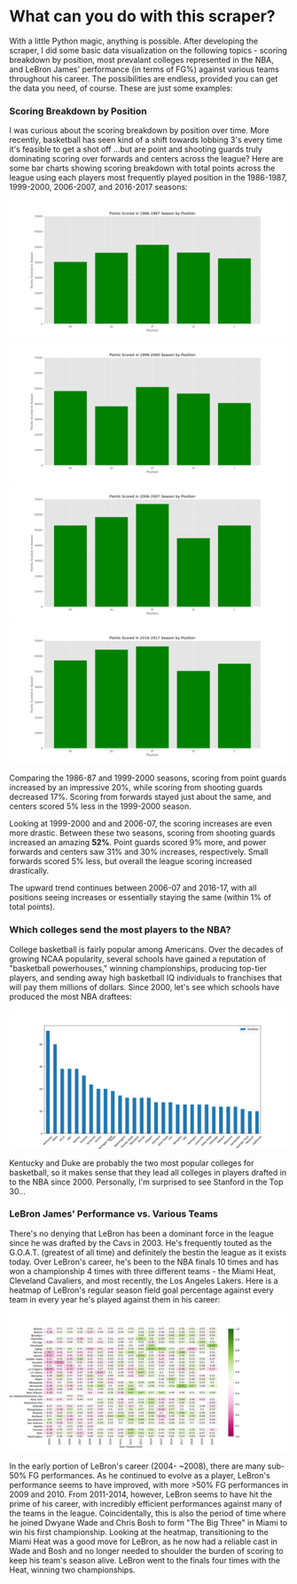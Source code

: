 <h1>What can you do with this scraper?</h1>

With a little Python magic, anything is possible. After developing the scraper, I did some basic data visualization on the following topics - scoring breakdown by position,
most prevalant colleges represented in the NBA, and LeBron James' performance (in terms of FG%) against various teams throughout his career. The possibilities are endless,
provided you can get the data you need, of course. These are just some examples:

<h3>Scoring Breakdown by Position</h3>

I was curious about the scoring breakdown by position over time. More recently, basketball has seen kind of a shift towards lobbing 3's every time it's feasible to get a shot off
...but are point and shooting guards truly dominating scoring over forwards and centers across the league? Here are some bar charts showing scoring breakdown with total points 
across the league using each players most frequently played position in the 1986-1987, 1999-2000, 2006-2007, and 2016-2017 seasons:

![](https://github.com/nawal786/Basketball-Reference-Scraper/blob/master/examples/PointsByPosition_1986-87.png)
![](https://github.com/nawal786/Basketball-Reference-Scraper/blob/master/examples/PointsByPosition_1999-2000.png)
![](https://github.com/nawal786/Basketball-Reference-Scraper/blob/master/examples/PointsByPosition_2006-07.png)
![](https://github.com/nawal786/Basketball-Reference-Scraper/blob/master/examples/PointsByPosition_2016-17.png)

Comparing the 1986-87 and 1999-2000 seasons, scoring from point guards increased by an impressive 20%, while scoring from shooting guards decreased 17%. Scoring from forwards
stayed just about the same, and centers scored 5% less in the 1999-2000 season.

Looking at 1999-2000 and and 2006-07, the scoring increases are even more drastic. Between these two seasons, scoring from shooting guards increased an amazing <strong>52%</strong>.
Point guards scored 9% more, and power forwards and centers saw 31% and 30% increases, respectively. Small forwards scored 5% less, but overall the league scoring increased
drastically.

The upward trend continues between 2006-07 and 2016-17, with all positions seeing increases or essentially staying the same (within 1% of total points).

<h3>Which colleges send the most players to the NBA?</h3>

College basketball is fairly popular among Americans. Over the decades of growing NCAA popularity, several schools have gained a reputation of "basketball powerhouses," 
winning championships, producing top-tier players, and sending away high basketball IQ individuals to franchises that will pay them millions of dollars. 
Since 2000, let's see which schools have produced the most NBA draftees:

![](https://github.com/nawal786/Basketball-Reference-Scraper/blob/master/examples/CollegesByDraftees.png)

Kentucky and Duke are probably the two most popular colleges for basketball, so it makes sense that they lead all colleges in players drafted in to the NBA since 2000. Personally, 
I'm surprised to see Stanford in the Top 30...

<h3>LeBron James' Performance vs. Various Teams</h3>

There's no denying that LeBron has been a dominant force in the league since he was drafted by the Cavs in 2003. He's frequently touted as the G.O.A.T. (greatest of all time)
and definitely the bestin the league as it exists today. Over LeBron's career, he's been to the NBA finals 10 times and has won a championship 4 times with three different
teams - the Miami Heat, Cleveland Cavaliers, and most recently, the Los Angeles Lakers. Here is a heatmap of LeBron's regular season field goal percentage against every team 
in every year he's played against them in his career:

![](https://github.com/nawal786/Basketball-Reference-Scraper/blob/master/examples/LBJ_HeatMap_Career.png)

In the early portion of LeBron's career (2004- ~2008), there are many sub-50% FG performances. As he continued to evolve as a player, LeBron's performance seems to have improved, with more >50% FG performances in 2009 and 2010. From 2011-2014, however, LeBron seems to have hit the prime of his career, with incredibly efficient performances against many of the teams in the league. Coincidentally, this is also the period of time where he joined Dwyane Wade and Chris Bosh to form "The Big Three" in Miami to win his first championship. Looking at the heatmap, transitioning to the Miami Heat was a good move for LeBron, as he now had a reliable cast in Wade and Bosh and no longer needed to shoulder the burden of scoring to keep his team's season alive. LeBron went to the finals four times with the Heat, winning two championships.
